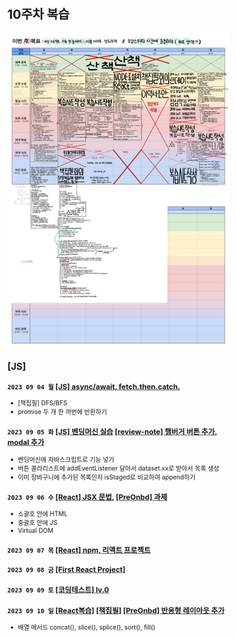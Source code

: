 # 10주차 복습
![img](../99_images/planner_10.png)
![img](../99_images/planner_10_2.png)

## [JS]
### `2023 09 04 월` [[JS] async/await, fetch.then.catch, ](https://github.com/sthgml/FES7/commit/385b40700fcedd73579595b3973cc2ec08297ddc)
- [책집필] DFS/BFS
- promise 두 개 한 꺼번에 반환하기

### `2023 09 05 화` [[JS] 벤딩머신 실습](https://github.com/sthgml/FES7/commit/3d5bed3bed215eebf2236e28f2f0923a35c04d06) [[review-note] 햄버거 버튼 추가, modal 추가](https://github.com/sthgml/FES7/commit/e77046f6853cbac116e5261ae8d0e568f98dc178)
- 벤딩머신에 자바스크립트로 기능 넣기
- 버튼 콜라리스트에 addEventListener 달아서 dataset.xx로 받아서 목록 생성
- 이미 장바구니에 추가된 목록인지 isStaged로 비교하여 append하기

### `2023 09 06 수` [[React] JSX 문법](https://github.com/sthgml/FES7/commit/9b41520125b4e4971da90966e807eab80994895b), [[PreOnbd] 과제](https://github.com/sthgml/FES7/commit/9b41520125b4e4971da90966e807eab80994895b)
- 소괄호 안에 HTML
- 중괄호 안에 JS
- Virtual DOM

### `2023 09 07 목` [[React] npm, 리액트 프로젝트](https://github.com/sthgml/FES7/commit/5271a789d23d9fa58a44b11be098c211f674a34f)


### `2023 09 08 금` [[First React Project]](https://github.com/sthgml/FES7/commit/108afb5970078593c201f032de593a82c973d0d8)

### `2023 09 09 토` [[코딩테스트] lv.0 ](https://github.com/kkang123/Programmers_Algorithm/commit/9c86389f077fcd196c683469174f9d8ab4b3295e)

### `2023 09 10 일` [[React복습]](https://github.com/sthgml/FES7/commit/30a2065fa3b982ee2ae51611bf5287298d9bfed5) [[책집필]](https://github.com/sthgml/FES7/commit/b858803b32c4f46d7e30027b8bdde2c47d76a4e9) [[PreOnbd] 반응형 레이아웃 추가](https://github.com/sthgml/FES7/commit/b858803b32c4f46d7e30027b8bdde2c47d76a4e9)
- 배열 메서드 concat(), slice(), splice(), sort(), fill()